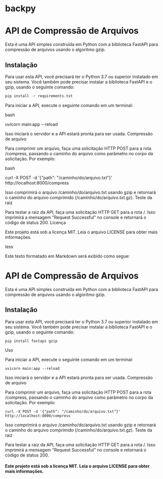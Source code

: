 # backpy


# API de Compressão de Arquivos

Esta é uma API simples construída em Python com a biblioteca FastAPI para compressão de arquivos usando o algoritmo gzip.

## Instalação

Para usar esta API, você precisará ter o Python 3.7 ou superior instalado em seu sistema. Você também pode precisar instalar a biblioteca FastAPI e o gzip, usando o seguinte comando:

```bash
pip install -r requirements.txt

```

Para iniciar a API, execute o seguinte comando em um terminal:

bash

uvicorn main:app --reload

Isso iniciará o servidor e a API estará pronta para ser usada.
Compressão de arquivo

Para comprimir um arquivo, faça uma solicitação HTTP POST para a rota /compress, passando o caminho do arquivo como parâmetro no corpo da solicitação. Por exemplo:

bash

curl -X POST -d '{"path": "/caminho/do/arquivo.txt"}' http://localhost:8000/compress

Isso comprimirá o arquivo /caminho/do/arquivo.txt usando gzip e retornará o caminho do arquivo comprimido (/caminho/do/arquivo.txt.gz).
Teste da raiz

Para testar a raiz da API, faça uma solicitação HTTP GET para a rota /. Isso imprimirá a mensagem "Request Successful" no console e retornará o código de status 200.
Licença

Este projeto está sob a licença MIT. Leia o arquivo LICENSE para obter mais informações.

less


Este texto formatado em Markdown será exibido como segue:

# API de Compressão de Arquivos

Esta é uma API simples construída em Python com a biblioteca FastAPI para compressão de arquivos usando o algoritmo gzip.

## Instalação

Para usar esta API, você precisará ter o Python 3.7 ou superior instalado em seu sistema. Você também pode precisar instalar a biblioteca FastAPI e o gzip, usando o seguinte comando:

```
pip install fastapi gzip
```
Uso

Para iniciar a API, execute o seguinte comando em um terminal:


```
uvicorn main:app --reload
```
Isso iniciará o servidor e a API estará pronta para ser usada.
Compressão de arquivo

Para comprimir um arquivo, faça uma solicitação HTTP POST para a rota /compress, passando o caminho do arquivo como parâmetro no corpo da solicitação. Por exemplo:

```
curl -X POST -d '{"path": "/caminho/do/arquivo.txt"}' http://localhost:8000/compress
```
Isso comprimirá o arquivo /caminho/do/arquivo.txt usando gzip e retornará o caminho do arquivo comprimido (/caminho/do/arquivo.txt.gz).
Teste da raiz

Para testar a raiz da API, faça uma solicitação HTTP GET para a rota /. Isso imprimirá a mensagem "Request Successful" no console e retornará o código de status 200.

#### Este projeto está sob a licença MIT. Leia o arquivo LICENSE para obter mais informações.